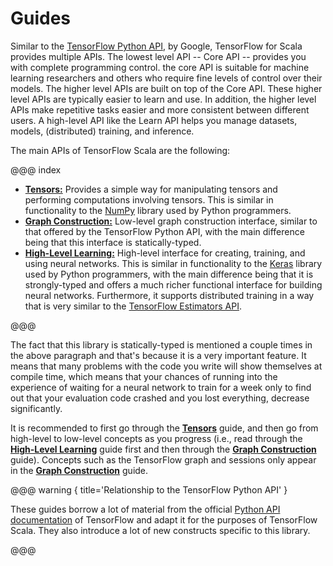 [tf_python]: https://www.tensorflow.org/get_started/get_started
[tf_estimators]: https://www.tensorflow.org/programmers_guide/estimators

# Guides

Similar to the [TensorFlow Python API][tf_python], by
Google, TensorFlow for Scala provides multiple APIs. The
lowest level API -- Core API -- provides you with complete
programming control. the core API is suitable for machine
learning researchers and others who require fine levels of
control over their models. The higher level APIs are built
on top of the Core API. These higher level APIs are
typically easier to learn and use. In addition, the higher
level APIs make repetitive tasks easier and more consistent
between different users. A high-level API like the Learn
API helps you manage datasets, models, (distributed)
training, and inference.

The main APIs of TensorFlow Scala are the following:

@@@ index

  - **[Tensors:](guides/tensors.md)** Provides a simple way
    for manipulating tensors and performing computations
    involving tensors. This is similar in functionality to
    the [NumPy](http://www.numpy.org) library used by
    Python programmers.
  - **[Graph Construction:](guides/graph_construction.md)**
    Low-level graph construction interface, similar to that
    offered by the TensorFlow Python API, with the main
    difference being that this interface is
    statically-typed.
  - **[High-Level Learning:](guides/learn.md)** High-level
    interface for creating, training, and using neural
    networks. This is similar in functionality to the
    [Keras](https://keras.io) library used by Python
    programmers, with the main difference being that it is
    strongly-typed and offers a much richer functional
    interface for building neural networks. Furthermore, it
    supports distributed training in a way that is very
    similar to the [TensorFlow Estimators API](tf_estimators).

@@@

The fact that this library is statically-typed is mentioned
a couple times in the above paragraph and that's because it
is a very important feature. It means that many problems
with the code you write will show themselves at compile
time, which means that your chances of running into the
experience of waiting for a neural network to train for a
week only to find out that your evaluation code crashed and
you lost everything, decrease significantly.

It is recommended to first go through the
**[Tensors](guides/tensors.md)** guide, and then go from
high-level to low-level concepts as you progress (i.e.,
read through the **[High-Level Learning](guides/learn.md)**
guide first and then through the
**[Graph Construction](guides/graph_construction.md)**
guide). Concepts such as the TensorFlow graph and sessions
only appear in the
**[Graph Construction](guides/graph_construction.md)**
guide.

@@@ warning { title='Relationship to the TensorFlow Python API' }

These guides borrow a lot of material from the official
[Python API documentation][tf_python] of TensorFlow and
adapt it for the purposes of TensorFlow Scala. They also
introduce a lot of new constructs specific to this library.

@@@
